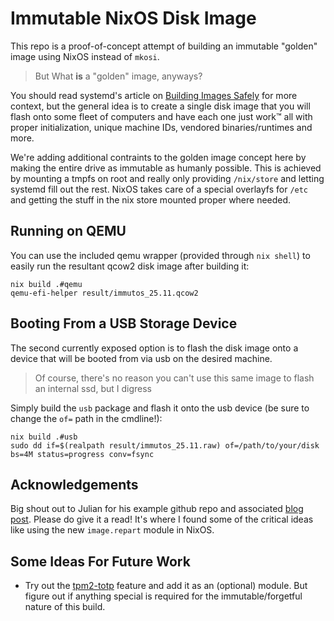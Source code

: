 # Immutable NixOS Disk Image

This repo is a proof-of-concept attempt of building an immutable "golden" image using NixOS instead of `mkosi`.

> But What **is** a "golden" image, anyways?

You should read systemd's article on [Building Images Safely](https://systemd.io/BUILDING_IMAGES/) for more context, but the general idea is to create a single disk image that you will flash onto some fleet of computers and have each one just work™ all with proper initialization, unique machine IDs, vendored binaries/runtimes and more.

We're adding additional contraints to the golden image concept here by making the entire drive as immutable as humanly possible. This is achieved by mounting a tmpfs on root and really only providing `/nix/store` and letting systemd fill out the rest. NixOS takes care of a special overlayfs for `/etc` and getting the stuff in the nix store mounted proper where needed.

## Running on QEMU

You can use the included qemu wrapper (provided through `nix shell`) to easily run the resultant qcow2 disk image after building it:

```
nix build .#qemu
qemu-efi-helper result/immutos_25.11.qcow2
```

## Booting From a USB Storage Device

The second currently exposed option is to flash the disk image onto a device that will be booted from via usb on the desired machine.

> Of course, there's no reason you can't use this same image to flash an internal ssd, but I digress

Simply build the `usb` package and flash it onto the usb device (be sure to change the `of=` path in the cmdline!):

```
nix build .#usb
sudo dd if=$(realpath result/immutos_25.11.raw) of=/path/to/your/disk bs=4M status=progress conv=fsync
```

## Acknowledgements

Big shout out to Julian for his example github repo and associated [blog post](https://x86.lol/generic/2024/08/28/systemd-sysupdate.html). Please do give it a read! It's where I found some of the critical ideas like using the new `image.repart` module in NixOS.


## Some Ideas For Future Work

- Try out the [tpm2-totp](https://nixos.org/manual/nixos/unstable/#module-boot-plymouth-tpm2-totp) feature and add it as an (optional) module. But figure out if anything special is required for the immutable/forgetful nature of this build. 
